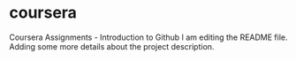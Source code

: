# coursera
Coursera Assignments - Introduction to Github
I am editing the README file. Adding some more details about the project description.
